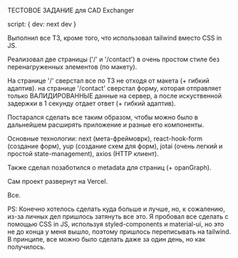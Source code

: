 ТЕСТОВОЕ ЗАДАНИЕ для CAD Exchanger

script: {
dev: next dev
}

Выполнил все ТЗ, кроме того, что использовал tailwind вместо CSS in JS.

Реализовал две страницы ('/' и '/contact') в очень простом стиле без перенагруженных элементов (по макету).

На странице '/' сверстал все по ТЗ не отходя от макета (+ гибкий адаптив).
на странице '/contact' сверстал форму, которая отправляет только ВАЛИДИРОВАННЫЕ данные на сервер, а после искуственной задержки в 1 секунду отдает ответ (+ гибкий адаптив).

Постарался сделать все таким образом, чтобы можно было в дальнейшем расширять приложение и разные его компоненты.

Основные технологии: next (мета-фреймоврк), react-hook-form (создание форм), yup (создание схем для форм), jotai (очень легкий и простой state-management), axios (HTTP клиент).

Также сделал позаботился о metadata для страниц (+ opanGraph).

Сам проект развернут на Vercel.

Все.

PS: Конечно хотелось сделать куда больше и лучше, но, к сожалению, из-за личных дел пришлось затянуть все это. Я пробовал все сделать с помощью CSS in JS, используя styled-components и material-ui, но это не до конца у меня вышло, поэтому пришлось переписывать на tailwind. В принципе, все можно было сделать даже за один день, но как получилось.
